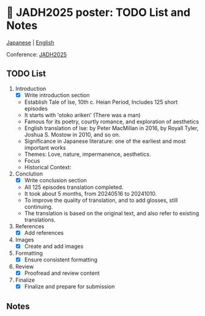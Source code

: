# 📝 **JADH2025 poster: TODO List and Notes** 

[Japanese](TODO.md) | [English](README.md)

Conference: [JADH2025](https://jadh2025.hmt.osaka-u.ac.jp/)

## TODO List
1. Introduction
   - [x] Write introduction section
   - Establish Tale of Ise, 10th c. Heian Period, Includes 125 short episodes
   - It starts with 'otoko arikeri' (There was a man)
   - Famous for its poetry, courtly romance, and exploration of aesthetics
   - English translation of Ise: by Peter MacMillan in 2016, 
        by Royall Tyler, Joshua S. Mostow in 2010, and so on.
   - Significance in Japanese literature: one of the earliest and most important works
   - Themes: Love, nature, impermanence, aesthetics. 
   - Focus
   - Historical Context: 
2. Conclution
    - [x] Write conclusion section
    - All 125 episodes translation completed. 
    - It took about 5 months, from 20240516 to 20241010.
    - To improve the quality of translation, and to add glosses, still continuing.
    - The translation is based on the original text, and also refer to existing translations.
3. References
    - [x] Add references
4. Images
    - [x] Create and add images
5. Formatting
    - [x] Ensure consistent formatting
6. Review
    - [x] Proofread and review content
7. Finalize
    - [x] Finalize and prepare for submission

## Notes
